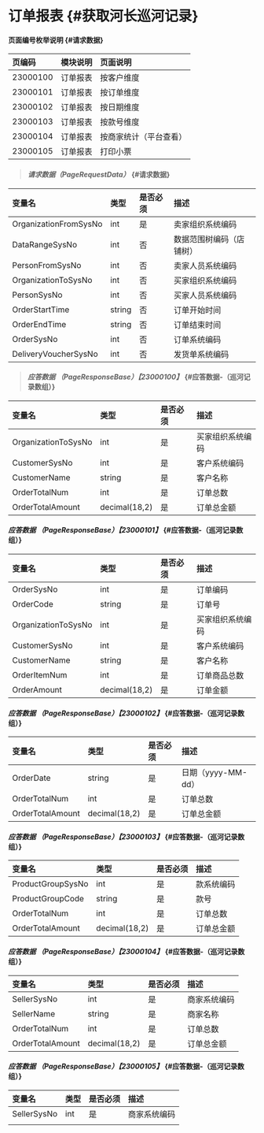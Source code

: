 # 订单报表 {#获取河长巡河记录}

#### 页面编号枚举说明 {#请求数据}

| 页编码 | 模块说明 | 页面说明 |
| :--- | :--- | :--- |
| 23000100 | 订单报表 | 按客户维度 |
| 23000101 | 订单报表 | 按订单维度 |
| 23000102 | 订单报表 | 按日期维度 |
| 23000103 | 订单报表 | 按款号维度 |
| 23000104 | 订单报表 | 按商家统计（平台查看） |
| 23000105 | 订单报表 | 打印小票 |

> #### _请求数据（PageRequestData）_ {#请求数据}

| 变量名 | 类型 | 是否必须 | 描述 |
| :--- | :--- | :--- | :--- |
| OrganizationFromSysNo | int | 是 | 卖家组织系统编码 |
| DataRangeSysNo | int | 否 | 数据范围树编码（店铺树） |
| PersonFromSysNo | int | 否 | 卖家人员系统编码 |
| OrganizationToSysNo | int | 否 | 买家组织系统编码 |
| PersonSysNo | int | 否 | 买家人员系统编码 |
| OrderStartTime | string | 否 | 订单开始时间 |
| OrderEndTime | string | 否 | 订单结束时间 |
| OrderSysNo | int | 否 | 订单系统编码 |
| DeliveryVoucherSysNo | int | 否 | 发货单系统编码 |

> #### _应答数据 （PageResponseBase）【23000100】_ {#应答数据-（巡河记录数组）}

| 变量名 | 类型 | 是否必须 | 描述 |
| :--- | :--- | :--- | :--- |
| OrganizationToSysNo | int | 是 | 买家组织系统编码 |
| CustomerSysNo | int | 是 | 客户系统编码 |
| CustomerName | string | 是 | 客户名称 |
| OrderTotalNum | int | 是 | 订单总数 |
| OrderTotalAmount | decimal\(18,2\) | 是 | 订单总金额 |

#### _应答数据 （PageResponseBase）【23000101】_ {#应答数据-（巡河记录数组）}

| 变量名 | 类型 | 是否必须 | 描述 |
| :--- | :--- | :--- | :--- |
| OrderSysNo | int | 是 | 订单编码 |
| OrderCode | string | 是 | 订单号 |
| OrganizationToSysNo | int | 是 | 买家组织系统编码 |
| CustomerSysNo | int | 是 | 客户系统编码 |
| CustomerName | string | 是 | 客户名称 |
| OrderItemNum | int | 是 | 订单商品总数 |
| OrderAmount | decimal\(18,2\) | 是 | 订单金额 |

#### _应答数据 （PageResponseBase）【23000102】_ {#应答数据-（巡河记录数组）}

| 变量名 | 类型 | 是否必须 | 描述 |
| :--- | :--- | :--- | :--- |
| OrderDate | string | 是 | 日期（yyyy-MM-dd） |
| OrderTotalNum | int | 是 | 订单总数 |
| OrderTotalAmount | decimal\(18,2\) | 是 | 订单总金额 |

#### _应答数据 （PageResponseBase）【23000103】_ {#应答数据-（巡河记录数组）}

| 变量名 | 类型 | 是否必须 | 描述 |
| :--- | :--- | :--- | :--- |
| ProductGroupSysNo | int | 是 | 款系统编码 |
| ProductGroupCode | string | 是 | 款号 |
| OrderTotalNum | int | 是 | 订单总数 |
| OrderTotalAmount | decimal\(18,2\) | 是 | 订单总金额 |

#### _应答数据 （PageResponseBase）【23000104】_ {#应答数据-（巡河记录数组）}

| 变量名 | 类型 | 是否必须 | 描述 |
| :--- | :--- | :--- | :--- |
| SellerSysNo | int | 是 | 商家系统编码 |
| SellerName | string | 是 | 商家名称 |
| OrderTotalNum | int | 是 | 订单总数 |
| OrderTotalAmount | decimal\(18,2\) | 是 | 订单总金额 |

#### _应答数据 （PageResponseBase）【23000105】_ {#应答数据-（巡河记录数组）}

| 变量名 | 类型 | 是否必须 | 描述 |
| :--- | :--- | :--- | :--- |
| SellerSysNo | int | 是 | 商家系统编码 |
|  |  |  |  |




